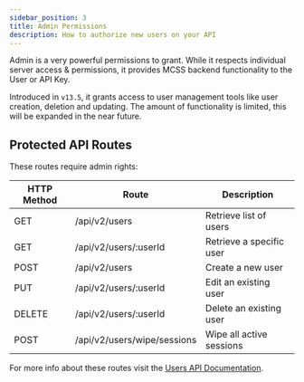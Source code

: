 ```yaml
---
sidebar_position: 3
title: Admin Permissions
description: How to authorize new users on your API
---
```


Admin is a very powerful permissions to grant. While it respects individual server access & permissions, it provides MCSS backend functionality to the User or API Key.

Introduced in `v13.5`, it grants access to user management tools like user creation, deletion and updating. The amount of functionality is limited, this will be expanded in the near future.

## Protected API Routes

These routes require admin rights:

| HTTP Method | Route | Description |
|-------- |-------- |-------- |
| GET | /api/v2/users | Retrieve list of users |
| GET | /api/v2/users/:userId | Retrieve a specific user |
| POST | /api/v2/users | Create a new user |
| PUT | /api/v2/users/:userId | Edit an existing user |
| DELETE | /api/v2/users/:userId | Delete an existing user |
| POST | /api/v2/users/wipe/sessions | Wipe all active sessions |

For more info about these routes visit the [Users API Documentation](/apis/v2#tag/Users).